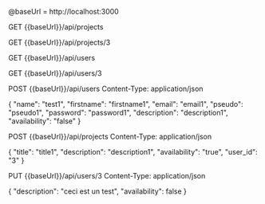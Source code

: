 @baseUrl = http://localhost:3000

GET {{baseUrl}}/api/projects

GET {{baseUrl}}/api/projects/3

GET {{baseUrl}}/api/users

GET {{baseUrl}}/api/users/3

POST {{baseUrl}}/api/users
Content-Type: application/json

{
    "name": "test1",
    "firstname": "firstname1",
    "email": "email1",
    "pseudo": "pseudo1",
    "password": "password1",
    "description": "description1",
    "availability": "false"
}

POST {{baseUrl}}/api/projects
Content-Type: application/json

{
    "title": "title1",
    "description": "description1",
    "availability": "true",
    "user_id": "3"
}

PUT {{baseUrl}}/api/users/3
Content-Type: application/json

{
    "description": "ceci est un test",
    "availability": false
}
